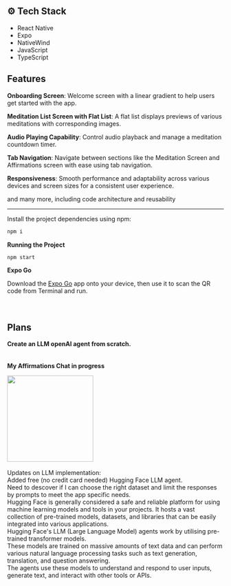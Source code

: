 
## <a name="tech-stack">⚙️ Tech Stack</a>

-   React Native
-   Expo
-   NativeWind
-   JavaScript
-   TypeScript

## <a name="features">Features</a>

 **Onboarding Screen**: Welcome screen with a linear gradient to help users get started with the app.

 **Meditation List Screen with Flat List**: A flat list displays previews of various meditations with corresponding images.

 **Audio Playing Capability**: Control audio playback and manage a meditation countdown timer.

 **Tab Navigation**: Navigate between sections like the Meditation Screen and Affirmations screen with ease using tab navigation.

 **Responsiveness**: Smooth performance and adaptability across various devices and screen sizes for a consistent user experience.

and many more, including code architecture and reusability



** **

Install the project dependencies using npm:

```bash
npm i
```

**Running the Project**

```bash
npm start
```

**Expo Go**

Download the [Expo Go](https://expo.dev/go) app onto your device, then use it to scan the QR code from Terminal and run.
<br/>
<br/>
<br/>


## <a name="plans">Plans</a>

 **Create an LLM openAI agent from scratch.**
 <br/>
  <br/>
   <br/>
**My Affirmations Chat in progress**

<img src="https://github.com/user-attachments/assets/a9f092d2-5ef3-4c24-a217-43b04361b6aa" width="200">
  <br/>
    <br/>
Updates on LLM implementation:
  <br/>
Added free (no credit card needed) Hugging Face LLM agent. 
 <br/>
Need to descover if I can choose the right dataset and limit the responses by prompts to meet the app specific needs.
 <br/>
Hugging Face is generally considered a safe and reliable platform for using machine learning models and tools in your projects. 
It hosts a vast collection of pre-trained models, datasets, and libraries that can be easily integrated into various applications.
 <br/>
Hugging Face's LLM (Large Language Model) agents work by utilising pre-trained transformer models. 
 <br/>
These models are trained on massive amounts of text data and can perform various natural language processing tasks such as text generation, translation, and question answering. 
 <br/>
The agents use these models to understand and respond to user inputs, generate text, and interact with other tools or APIs.

